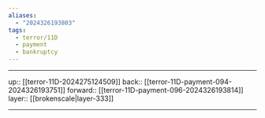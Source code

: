 ```yaml
---
aliases:
  - "2024326193803"
tags:
  - terror/11D
  - payment
  - bankruptcy
---
```




***

up:: [[terror-11D-2024275124509]]
back:: [[terror-11D-payment-094-2024326193751]]
forward:: [[terror-11D-payment-096-2024326193814]]
layer:: [[brokenscale|layer-333]]

***
